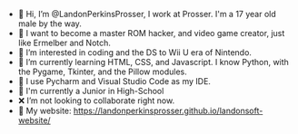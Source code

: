 - 👋 Hi, I’m @LandonPerkinsProsser, I work at Prosser. I'm a 17 year old male by the way.
- 🧠 I want to become a master ROM hacker, and video game creator, just like Ermelber and Notch.
- 👀 I’m interested in coding and the DS to Wii U era of Nintendo.
- 🌱 I’m currently learning HTML, CSS, and Javascript. I know Python, with the Pygame, Tkinter, and the Pillow modules.
- 📝 I use Pycharm and Visual Studio Code as my IDE.
- 🏫 I'm currently a Junior in High-School
- ❌ I’m not looking to collaborate right now.
- 📶 My website: https://landonperkinsprosser.github.io/landonsoft-website/
